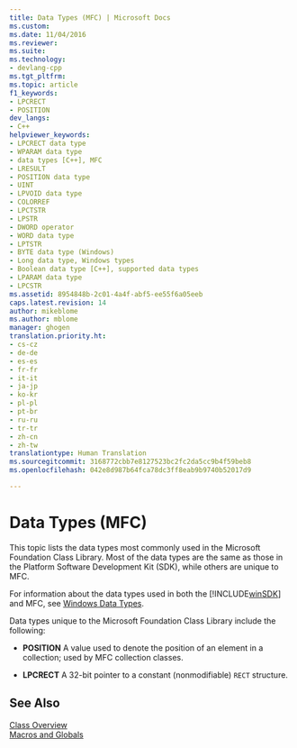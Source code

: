 ```yaml
---
title: Data Types (MFC) | Microsoft Docs
ms.custom: 
ms.date: 11/04/2016
ms.reviewer: 
ms.suite: 
ms.technology:
- devlang-cpp
ms.tgt_pltfrm: 
ms.topic: article
f1_keywords:
- LPCRECT
- POSITION
dev_langs:
- C++
helpviewer_keywords:
- LPCRECT data type
- WPARAM data type
- data types [C++], MFC
- LRESULT
- POSITION data type
- UINT
- LPVOID data type
- COLORREF
- LPCTSTR
- LPSTR
- DWORD operator
- WORD data type
- LPTSTR
- BYTE data type (Windows)
- Long data type, Windows types
- Boolean data type [C++], supported data types
- LPARAM data type
- LPCSTR
ms.assetid: 8954848b-2c01-4a4f-abf5-ee55f6a05eeb
caps.latest.revision: 14
author: mikeblome
ms.author: mblome
manager: ghogen
translation.priority.ht:
- cs-cz
- de-de
- es-es
- fr-fr
- it-it
- ja-jp
- ko-kr
- pl-pl
- pt-br
- ru-ru
- tr-tr
- zh-cn
- zh-tw
translationtype: Human Translation
ms.sourcegitcommit: 3168772cbb7e8127523bc2fc2da5cc9b4f59beb8
ms.openlocfilehash: 042e8d987b64fca78dc3ff8eab9b9740b52017d9

---
```

# Data Types (MFC)
This topic lists the data types most commonly used in the Microsoft Foundation Class Library. Most of the data types are the same as those in the Platform Software Development Kit (SDK), while others are unique to MFC.  
  
 For information about the data types used in both the             [!INCLUDE[winSDK](../../atl/includes/winsdk_md.md)] and MFC, see             [Windows Data Types](http://msdn.microsoft.com/library/windows/desktop/aa383751).  
  
 Data types unique to the Microsoft Foundation Class Library include the following:  
  
-   **POSITION** A value used to denote the position of an element in a collection; used by MFC collection classes.  
  
-   **LPCRECT** A 32-bit pointer to a constant (nonmodifiable)                     `RECT` structure.  
  
## See Also  
 [Class Overview](../../mfc/class-library-overview.md)   
 [Macros and Globals](../../mfc/reference/mfc-macros-and-globals.md)



<!--HONumber=Jan17_HO1-->


